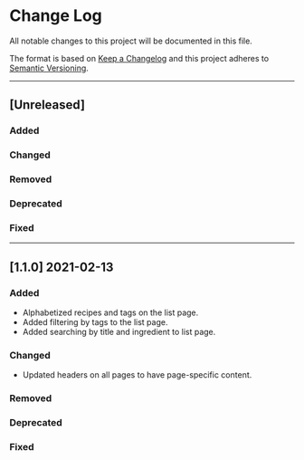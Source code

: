 # Change Log

All notable changes to this project will be documented in this file.

The format is based on [Keep a Changelog](http://keepachangelog.com/) and this project adheres to [Semantic Versioning](http://semver.org/).

---

## [Unreleased]

### Added

### Changed

### Removed

### Deprecated

### Fixed
---

## [1.1.0] 2021-02-13

### Added
- Alphabetized recipes and tags on the list page.
- Added filtering by tags to the list page.
- Added searching by title and ingredient to list page.

### Changed
- Updated headers on all pages to have page-specific content.

### Removed

### Deprecated

### Fixed
